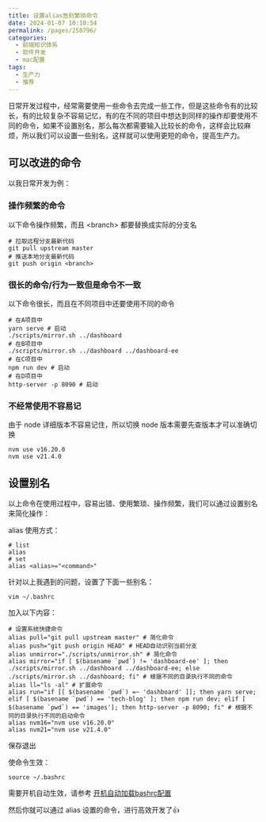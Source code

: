 ```yaml
---
title: 设置alias告别繁琐命令
date: 2024-01-07 10:10:54
permalink: /pages/250796/
categories:
  - 前端知识体系
  - 软件开发
  - mac配置
tags:
  - 生产力
  - 推荐
---
```


日常开发过程中，经常需要使用一些命令去完成一些工作，但是这些命令有的比较长，有的比较复杂不容易记忆，有的在不同的项目中想达到同样的操作却要使用不同的命令，如果不设置别名，那么每次都需要输入比较长的命令，这样会比较麻烦，所以我们可以设置一些别名，这样就可以使用更短的命令，提高生产力。

## 可以改进的命令

以我日常开发为例：

### 操作频繁的命令

以下命令操作频繁，而且 \<branch\> 都要替换成实际的分支名

```shell
# 拉取远程分支最新代码
git pull upstream master
# 推送本地分支最新代码
git push origin <branch>
```

### 很长的命令/行为一致但是命令不一致

以下命令很长，而且在不同项目中还要使用不同的命令

```shell
# 在A项目中
yarn serve # 启动
./scripts/mirror.sh ../dashboard
# 在B项目中
./scripts/mirror.sh ../dashboard ../dashboard-ee
# 在C项目中
npm run dev # 启动
# 在D项目中
http-server -p 8090 # 启动
```

### 不经常使用不容易记

由于 node 详细版本不容易记住，所以切换 node 版本需要先查版本才可以准确切换

```shell
nvm use v16.20.0
nvm use v21.4.0
```

## 设置别名

以上命令在使用过程中，容易出错、使用繁琐、操作频繁，我们可以通过设置别名来简化操作：

alias 使用方式：

```shell
# list
alias
# set
alias <alias>="<command>"
```

针对以上我遇到的问题，设置了下面一些别名：

```shell
vim ~/.bashrc
```

加入以下内容：

```shell
# 设置系统快捷命令
alias pull="git pull upstream master" # 简化命令
alias push="git push origin HEAD" # HEAD自动识别当前分支
alias unmirror="./scripts/unmirror.sh" # 简化命令
alias mirror="if [ $(basename `pwd`) != 'dashboard-ee' ]; then ./scripts/mirror.sh ../dashboard ../dashboard-ee; else ./scripts/mirror.sh ../dashboard; fi" # 根据不同的目录执行不同的命令
alias ll="ls -al" # 扩展命令
alias run="if [[ $(basename `pwd`) =~ 'dashboard' ]]; then yarn serve; elif [ $(basename `pwd`) == 'tech-blog' ]; then npm run dev; elif [ $(basename `pwd`) == 'images']; then http-server -p 8090; fi" # 根据不同的目录执行不同的启动命令
alias nvm16="nvm use v16.20.0"
alias nvm21="nvm use v21.4.0"
```
保存退出

使命令生效：

```shell
source ~/.bashrc
```

需要开机自动生效，请参考 [开机自动加载bashrc配置](/pages/babf5a/)

然后你就可以通过 alias 设置的命令，进行高效开发了👍
